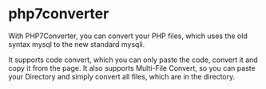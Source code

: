 # php7converter

With PHP7Converter, you can convert your PHP files, which uses the old syntax mysql to the new standard mysqli.

It supports code convert, which you can only paste the code, convert it and copy it from the page. 
It also supports Multi-File Convert, so you can paste your Directory and simply convert all files, which are in the directory.
